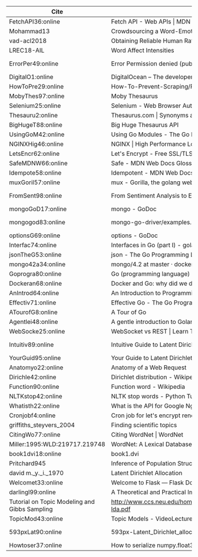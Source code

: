 | Cite | Title | Reference |
|------|------|-----------|
| FetchAPI36:online | Fetch API - Web APIs \| MDN | https://developer.mozilla.org/en-US/docs/Web/API/Fetch_API |
| Mohammad13 | Crowdsourcing a Word-Emotion Association Lexicon |  |
| vad-acl2018 | Obtaining Reliable Human Ratings of Valence, Arousal, and Dominance for 20,000 English Words |  |
| LREC18-AIL | Word Affect Intensities |  |
| ErrorPer49:online | Error Permission denied (publickey) when I try to ssh \| DigitalOcean | https://www.digitalocean.com/community/questions/error-permission-denied-publickey-when-i-try-to-ssh |
| DigitalO1:online | DigitalOcean – The developer cloud | https://www.digitalocean.com/ |
| HowToPre29:online | How-To-Prevent-Scraping/README.md at master · JonasCz/How-To-Prevent-Scraping | https://github.com/JonasCz/How-To-Prevent-Scraping/blob/master/README.md |
| MobyThes97:online | Moby Thesaurus | http://moby-thesaurus.org/ |
| Selenium25:online | Selenium - Web Browser Automation | https://www.seleniumhq.org/ |
| Thesauru2:online | Thesaurus.com \| Synonyms and Antonyms of Words at Thesaurus.com | https://www.thesaurus.com/ |
| BigHugeT88:online | Big Huge Thesaurus API | https://words.bighugelabs.com/ |
| UsingGoM42:online | Using Go Modules - The Go Blog | https://blog.golang.org/using-go-modules |
| NGINXHig46:online | NGINX \| High Performance Load Balancer, Web Server, \& Reverse Proxy | https://www.nginx.com/ |
| LetsEncr62:online | Let's Encrypt - Free SSL/TLS Certificates | https://letsencrypt.org/ |
| SafeMDNW66:online | Safe - MDN Web Docs Glossary: Definitions of Web-related terms \| MDN | https://developer.mozilla.org/en-US/docs/Glossary/safe |
| Idempote58:online | Idempotent - MDN Web Docs Glossary: Definitions of Web-related terms \| MDN | https://developer.mozilla.org/en-US/docs/Glossary/idempotent |
| muxGoril57:online | mux - Gorilla, the golang web toolkit | http://www.gorillatoolkit.org/pkg/mux |
| FromSent98:online | From Sentiment Analysis to Emotion Recognition: A NLP story | https://medium.com/neuronio/from-sentiment-analysis-to-emotion-recognition-a-nlp-story-bcc9d6ff61ae |
| mongoGoD17:online | mongo - GoDoc | https://godoc.org/go.mongodb.org/mongo-driver/mongo |
| mongogod83:online | mongo-go-driver/examples.go at master · mongodb/mongo-go-driver | https://github.com/mongodb/mongo-go-driver/blob/master/examples/documentation_examples/examples.go |
| optionsG69:online | options - GoDoc | https://godoc.org/go.mongodb.org/mongo-driver/mongo/options |
| Interfac74:online | Interfaces in Go (part I) - golangspec - Medium | https://medium.com/golangspec/interfaces-in-go-part-i-4ae53a97479c |
| jsonTheG53:online | json - The Go Programming Language | https://golang.org/pkg/encoding/json/ |
| mongo42a34:online | mongo/4.2 at master · docker-library/mongo | https://github.com/docker-library/mongo/tree/master/4.2 |
| Goprogra80:online | Go (programming language) - Wikipedia | https://en.wikipedia.org/wiki/Go_(programming_language) |
| Dockeran68:online | Docker and Go: why did we decide to write Docker in Go? | https://www.slideshare.net/jpetazzo/docker-and-go-why-did-we-decide-to-write-docker-in-go |
| AnIntrod64:online | An Introduction to Programming in Go \| Go Resources | http://www.golang-book.com/books/intro |
| Effectiv71:online | Effective Go - The Go Programming Language | https://golang.org/doc/effective_go.html |
| ATourofG8:online | A Tour of Go | https://tour.golang.org/list |
| Agentlei48:online | A gentle introduction to Golang Modules - Ukiah Smith | https://ukiahsmith.com/blog/a-gentle-introduction-to-golang-modules/ |
| WebSocke25:online | WebSocket vs REST \| Learn The 8 Important Differences | https://www.educba.com/websocket-vs-rest/ |
| Intuitiv89:online | Intuitive Guide to Latent Dirichlet Allocation - Towards Data Science | https://towardsdatascience.com/light-on-math-machine-learning-intuitive-guide-to-latent-dirichlet-allocation-437c81220158 |
| YourGuid95:online | Your Guide to Latent Dirichlet Allocation - Lettier - Medium | https://medium.com/@lettier/how-does-lda-work-ill-explain-using-emoji-108abf40fa7d |
| Anatomyo22:online | Anatomy of a Web Request | https://robrich.org/slides/anatomy_of_a_web_request/#/ |
| Dirichle42:online | Dirichlet distribution - Wikipedia | https://en.wikipedia.org/wiki/Dirichlet_distribution |
| Function90:online | Function word - Wikipedia | https://en.wikipedia.org/wiki/Function_word |
| NLTKstop42:online | NLTK stop words - Python Tutorial | https://pythonspot.com/nltk-stop-words/ |
| Whatisth22:online | What is the API for Google Ngram Viewer? | https://jameshfisher.com/2018/11/25/google-ngram-api/ |
| Cronjobf4:online | Cron job for let's encrypt renewal - Server Fault | https://serverfault.com/questions/790772/cron-job-for-lets-encrypt-renewal |
| griffiths_steyvers_2004 | Finding scientific topics |  |
| CitingWo77:online | Citing WordNet \| WordNet | https://wordnet.princeton.edu/citing-wordnet |
| Miller:1995:WLD:219717.219748 | WordNet: A Lexical Database for English |  |
| book1dvi18:online | book1.dvi | http://i.stanford.edu/~ullman/mmds/ch1.pdf |
| Pritchard945 | Inference of Population Structure Using Multilocus Genotype Data |  |
| david m._y._i._1970 | Latent Dirichlet Allocation |  |
| Welcomet33:online | Welcome to Flask — Flask Documentation (1.1.x) | https://flask.palletsprojects.com/en/1.1.x/ |
| darlingl99:online | A Theoretical and Practical Implementation
Tutorial on Topic Modeling and Gibbs Sampling | http://www.ccs.neu.edu/home/vip/teach/DMcourse/5_topicmodel_summ/notes_slides/sampling/darling-lda.pdf |
| TopicMod43:online | Topic Models - VideoLectures.NET | http://videolectures.net/mlss09uk_blei_tm/ |
| 593pxLat90:online | 593px-Latent\_Dirichlet\_allocation.svg.png (593×311) | https://upload.wikimedia.org/wikipedia/commons/thumb/d/d3/Latent_Dirichlet_allocation.svg/593px-Latent_Dirichlet_allocation.svg.png |
| Howtoser37:online | How to serialize numpy.float32 (and other types) to JSON · Ellis Valentiner | https://ellisvalentiner.com/post/serializing-numpyfloat32-json/ |